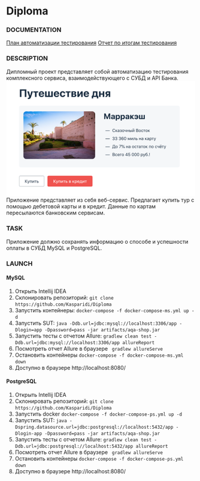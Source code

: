 # Diploma

### DOCUMENTATION
[План автоматизации тестирования](https://github.com/Kasparidi/Diploma/blob/master/documentation/Plan.md)
[Отчет по итогам тестирования](https://github.com/Kasparidi/Diploma/blob/master/documentation/report.md)
### DESCRIPTION
Дипломный проект представляет собой автоматизацию тестирования комплексного сервиса, взаимодействующего с СУБД и 
API Банка.
![img.png](src/test/resources/img.png)
Приложение представляет из себя веб-сервис. Предлагает купить тур с помощью дебетовой карты и в кредит.
Данные по картам пересылаются банковским сервисам.

### TASK
Приложение должно сохранять информацию о способе и успешности оплаты в СУБД MySQL и PostgreSQL.

### LAUNCH
#### MySQL
1. Открыть Intellij IDEA
1. Склонировать репозиторий: ``git clone https://github.com/Kasparidi/Diploma``
1. Запустить контейнеры: ``docker-compose -f docker-compose-ms.yml up -d``
1. Запустить SUT: ``java -Ddb.url=jdbc:mysql://localhost:3306/app -Dlogin=app -Dpassword=pass -jar artifacts/aqa-shop.jar``
1. Запустить тесты с отчетом Allure: ``gradlew clean test -Ddb.url=jdbc:mysql://localhost:3306/app allureReport``
1. Посмотреть отчет Allure в браузере `` gradlew allureServe``
1. Остановить контейнеры ``docker-compose -f docker-compose-ms.yml down``
1. Доступно в браузере http://localhost:8080/

#### PostgreSQL
1. Открыть Intellij IDEA
1. Склонировать репозиторий: ``git clone https://github.com/Kasparidi/Diploma``
1. Запустить docker ``docker-compose -f docker-compose-ps.yml up -d``
1. Запустить SUT: ``java -Dspring.datasource.url=jdbc:postgresql://localhost:5432/app -Dlogin-app -Dpassword=pass -jar artifacts/aqa-shop.jar``
1. Запустить тесты с отчетом Allure: ``gradlew clean test -Ddb.url=jdbc:postgresql://localhost:5432/app allureReport``
1. Посмотреть отчет Allure в браузере `` gradlew allureServe``   
1. Остановить контейнеры ``docker-compose -f docker-compose-ps.yml down``   
1. Доступно в браузере http://localhost:8080/

